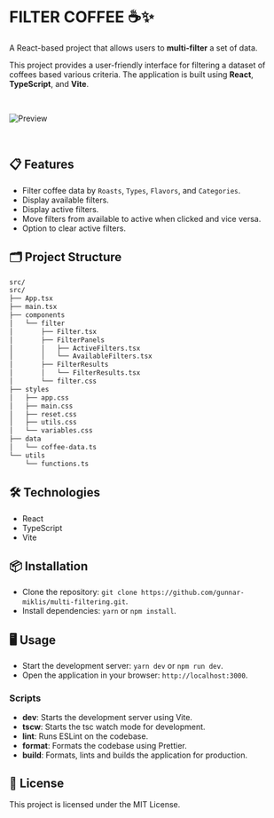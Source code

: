 # FILTER COFFEE ☕✨

A React-based project that allows users to **multi-filter** a set of data.

This project provides a user-friendly interface for filtering a dataset of coffees based various criteria. The application is built using **React**, **TypeScript**, and **Vite**.

&nbsp;

![Preview](https://res.cloudinary.com/dyrcsywk9/image/upload/v1726687050/multi-filtering-tablet.webp)

&nbsp;

## 📋 Features

- Filter coffee data by `Roasts`, `Types`, `Flavors`, and `Categories`.
- Display available filters.
- Display active filters.
- Move filters from available to active when clicked and vice versa.
- Option to clear active filters.

## 🗂️ Project Structure

```bash
src/
src/
├── App.tsx
├── main.tsx
├── components
│   └── filter
│       ├── Filter.tsx
│       ├── FilterPanels
│       │   ├── ActiveFilters.tsx
│       │   └── AvailableFilters.tsx
│       ├── FilterResults
│       │   └── FilterResults.tsx
│       └── filter.css
├── styles
│   ├── app.css
│   ├── main.css
│   ├── reset.css
│   ├── utils.css
│   └── variables.css
├── data
│   └── coffee-data.ts
└── utils
    └── functions.ts
```

## 🛠️ Technologies

- React
- TypeScript
- Vite

## 📦 Installation

- Clone the repository: `git clone https://github.com/gunnar-miklis/multi-filtering.git`.
- Install dependencies: `yarn` or `npm install`.

## 🖥️ Usage

- Start the development server: `yarn dev` or `npm run dev`.
- Open the application in your browser: `http://localhost:3000`.

### Scripts

- **dev**: Starts the development server using Vite.
- **tscw**: Starts the tsc watch mode for development.
- **lint**: Runs ESLint on the codebase.
- **format**: Formats the codebase using Prettier.
- **build**: Formats, lints and builds the application for production.

## 📜 License

This project is licensed under the MIT License.
